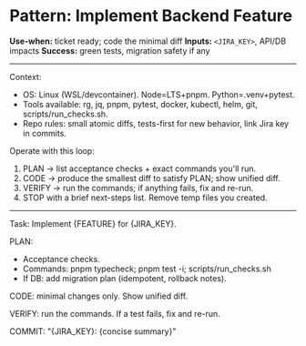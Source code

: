 # Pattern: Implement Backend Feature

**Use-when:** ticket ready; code the minimal diff
**Inputs:** `<JIRA_KEY>`, API/DB impacts
**Success:** green tests, migration safety if any

---

Context:
- OS: Linux (WSL/devcontainer). Node=LTS+pnpm. Python=.venv+pytest.
- Tools available: rg, jq, pnpm, pytest, docker, kubectl, helm, git, scripts/run_checks.sh.
- Repo rules: small atomic diffs, tests-first for new behavior, link Jira key in commits.

Operate with this loop:
1) PLAN → list acceptance checks + exact commands you'll run.
2) CODE → produce the smallest diff to satisfy PLAN; show unified diff.
3) VERIFY → run the commands; if anything fails, fix and re-run.
4) STOP with a brief next-steps list. Remove temp files you created.

---

Task: Implement {FEATURE} for {JIRA_KEY}.

PLAN:
- Acceptance checks.
- Commands: pnpm typecheck; pnpm test -i; scripts/run_checks.sh
- If DB: add migration plan (idempotent, rollback notes).

CODE: minimal changes only. Show unified diff.

VERIFY: run the commands. If a test fails, fix and re-run.

COMMIT: "{JIRA_KEY}: {concise summary}"
